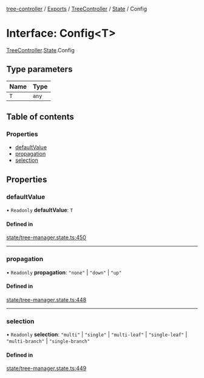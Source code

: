 [tree-controller](../README.md) / [Exports](../modules.md) / [TreeController](../modules/TreeController.md) / [State](../modules/TreeController.State.md) / Config

# Interface: Config<T\>

[TreeController](../modules/TreeController.md).[State](../modules/TreeController.State.md).Config

## Type parameters

| Name | Type |
| :------ | :------ |
| `T` | `any` |

## Table of contents

### Properties

- [defaultValue](TreeController.State.Config.md#defaultvalue)
- [propagation](TreeController.State.Config.md#propagation)
- [selection](TreeController.State.Config.md#selection)

## Properties

### defaultValue

• `Readonly` **defaultValue**: `T`

#### Defined in

[state/tree-manager.state.ts:450](https://github.com/aexklon/tree-controller/blob/cb5a1ff/src/state/tree-manager.state.ts#L450)

___

### propagation

• `Readonly` **propagation**: ``"none"`` \| ``"down"`` \| ``"up"``

#### Defined in

[state/tree-manager.state.ts:448](https://github.com/aexklon/tree-controller/blob/cb5a1ff/src/state/tree-manager.state.ts#L448)

___

### selection

• `Readonly` **selection**: ``"multi"`` \| ``"single"`` \| ``"multi-leaf"`` \| ``"single-leaf"`` \| ``"multi-branch"`` \| ``"single-branch"``

#### Defined in

[state/tree-manager.state.ts:449](https://github.com/aexklon/tree-controller/blob/cb5a1ff/src/state/tree-manager.state.ts#L449)
